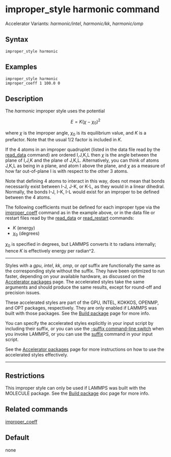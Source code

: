 # improper_style harmonic command

Accelerator Variants: *harmonic/intel*, *harmonic/kk*, *harmonic/omp*

## Syntax

``` LAMMPS
improper_style harmonic
```

## Examples

``` LAMMPS
improper_style harmonic
improper_coeff 1 100.0 0
```

## Description

The *harmonic* improper style uses the potential

$$E = K (\chi - \chi_0)^2$$

where $\chi$ is the improper angle, $\chi_0$ is its equilibrium value,
and $K$ is a prefactor. Note that the usual 1/2 factor is included in
$K$.

If the 4 atoms in an improper quadruplet (listed in the data file read
by the [read_data](read_data) command) are ordered I,J,K,L then $\chi$
is the angle between the plane of I,J,K and the plane of J,K,L.
Alternatively, you can think of atoms J,K,L as being in a plane, and
atom I above the plane, and $\chi$ as a measure of how far out-of-plane
I is with respect to the other 3 atoms.

Note that defining 4 atoms to interact in this way, does not mean that
bonds necessarily exist between I-J, J-K, or K-L, as they would in a
linear dihedral. Normally, the bonds I-J, I-K, I-L would exist for an
improper to be defined between the 4 atoms.

The following coefficients must be defined for each improper type via
the [improper_coeff](improper_coeff) command as in the example above, or
in the data file or restart files read by the [read_data](read_data) or
[read_restart](read_restart) commands:

-   $K$ (energy)
-   $\chi_0$ (degrees)

$\chi_0$ is specified in degrees, but LAMMPS converts it to radians
internally; hence $K$ is effectively energy per radian\^2.

------------------------------------------------------------------------

Styles with a *gpu*, *intel*, *kk*, *omp*, or *opt* suffix are
functionally the same as the corresponding style without the suffix.
They have been optimized to run faster, depending on your available
hardware, as discussed on the [Accelerator packages](Speed_packages)
page. The accelerated styles take the same arguments and should produce
the same results, except for round-off and precision issues.

These accelerated styles are part of the GPU, INTEL, KOKKOS, OPENMP, and
OPT packages, respectively. They are only enabled if LAMMPS was built
with those packages. See the [Build package](Build_package) page for
more info.

You can specify the accelerated styles explicitly in your input script
by including their suffix, or you can use the [-suffix command-line
switch](Run_options) when you invoke LAMMPS, or you can use the
[suffix](suffix) command in your input script.

See the [Accelerator packages](Speed_packages) page for more
instructions on how to use the accelerated styles effectively.

------------------------------------------------------------------------

## Restrictions

This improper style can only be used if LAMMPS was built with the
MOLECULE package. See the [Build package](Build_package) doc page for
more info.

## Related commands

[improper_coeff](improper_coeff)

## Default

none
